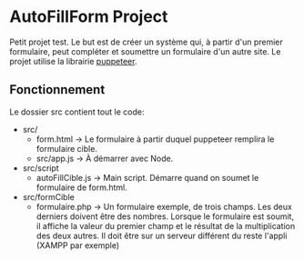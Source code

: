 # AutoFillForm Project

Petit projet test. Le but est de créer un système qui, à partir d'un premier formulaire, peut compléter et soumettre un formulaire d'un autre site.
Le projet utilise la librairie [puppeteer](https://pptr.dev).

## Fonctionnement

Le dossier src contient tout le code:
* src/
	* form.html -> Le formulaire à partir duquel puppeteer remplira le formulaire cible.
	* src/app.js -> À démarrer avec Node.
* src/script
	* autoFillCible.js -> Main script. Démarre quand on soumet le formulaire de form.html.
* src/formCible
	* formulaire.php -> Un formulaire exemple, de trois champs. Les deux derniers doivent être des nombres. Lorsque le formulaire est soumit, il affiche la valeur du premier champ et le résultat de la multiplication des deux autres. Il doit être sur un serveur différent du reste l'appli (XAMPP par exemple)